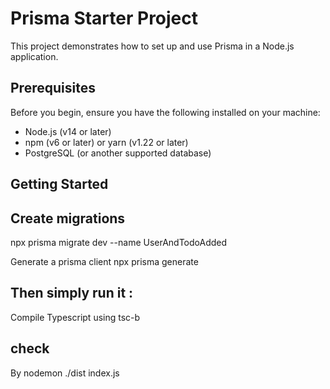 # Prisma Starter Project

This project demonstrates how to set up and use Prisma in a Node.js application.

## Prerequisites

Before you begin, ensure you have the following installed on your machine:

- Node.js (v14 or later)
- npm (v6 or later) or yarn (v1.22 or later)
- PostgreSQL (or another supported database)

## Getting Started

## Create migrations
npx prisma migrate dev --name UserAndTodoAdded

Generate a prisma client 
npx prisma generate

## Then simply run it :
Compile Typescript using tsc-b

## check 
By nodemon ./dist index.js
